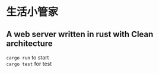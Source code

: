 # 生活小管家

## A web server written in rust with Clean architecture

`cargo run` to start \
`cargo test` for test
